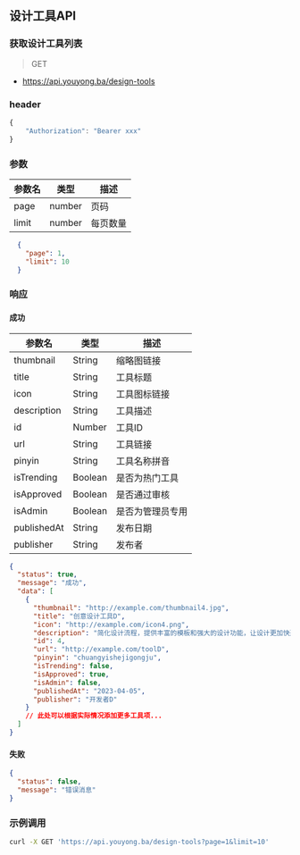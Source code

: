 ## 设计工具API
### 获取设计工具列表

> GET

- https://api.youyong.ba/design-tools

### header

```javascript
{
    "Authorization": "Bearer xxx"
}
```

### 参数

| 参数名 | 类型   | 描述     |
| ------ | ------ | -------- |
| page   | number | 页码     |
| limit  | number | 每页数量 |


```json
  {
    "page": 1,
    "limit": 10
  }
```


### 响应

#### 成功


| 参数名       | 类型    | 描述                               |
| ----------- | ------- | ---------------------------------- |
| thumbnail   | String  | 缩略图链接                         |
| title       | String  | 工具标题                           |
| icon        | String  | 工具图标链接                       |
| description | String  | 工具描述                           |
| id          | Number  | 工具ID                             |
| url         | String  | 工具链接                           |
| pinyin      | String  | 工具名称拼音                       |
| isTrending  | Boolean | 是否为热门工具                     |
| isApproved  | Boolean | 是否通过审核                       |
| isAdmin     | Boolean | 是否为管理员专用                   |
| publishedAt | String  | 发布日期                           |
| publisher   | String  | 发布者                             |


```json
{
  "status": true,
  "message": "成功",
  "data": [
    {
      "thumbnail": "http://example.com/thumbnail4.jpg",
      "title": "创意设计工具D",
      "icon": "http://example.com/icon4.png",
      "description": "简化设计流程，提供丰富的模板和强大的设计功能，让设计更加快速简便。",
      "id": 4,
      "url": "http://example.com/toolD",
      "pinyin": "chuangyishejigongju",
      "isTrending": false,
      "isApproved": true,
      "isAdmin": false,
      "publishedAt": "2023-04-05",
      "publisher": "开发者D"
    }
    // 此处可以根据实际情况添加更多工具项...
  ]
}
```

#### 失败

```json
{
  "status": false,
  "message": "错误消息"
}
```

### 示例调用

```bash
curl -X GET 'https://api.youyong.ba/design-tools?page=1&limit=10'
```